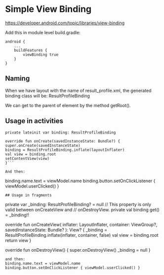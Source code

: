 # Simple View Binding

https://developer.android.com/topic/libraries/view-binding

Add this in module level build.gradle:

```
android {
    ...
    buildFeatures {
        viewBinding true
    }
}
```

## Naming

When we have layout with the name of result_profile.xml, the generated binding class will be:
ResultProfileBinding

We can get to the parent of element by the method getRoot().

## Usage in activities

````
private lateinit var binding: ResultProfileBinding

override fun onCreate(savedInstanceState: Bundle?) {
super.onCreate(savedInstanceState)
binding = ResultProfileBinding.inflate(layoutInflater)
val view = binding.root
setContentView(view)
}```

And then:
````

binding.name.text = viewModel.name
binding.button.setOnClickListener { viewModel.userClicked() }

```
## Usage in fragments
```

private var \_binding: ResultProfileBinding? = null
// This property is only valid between onCreateView and
// onDestroyView.
private val binding get() = \_binding!!

override fun onCreateView(
inflater: LayoutInflater,
container: ViewGroup?,
savedInstanceState: Bundle?
): View? {
\_binding = ResultProfileBinding.inflate(inflater, container, false)
val view = binding.root
return view
}

override fun onDestroyView() {
super.onDestroyView()
\_binding = null
}

```
and then:
binding.name.text = viewModel.name
binding.button.setOnClickListener { viewModel.userClicked() }
```
